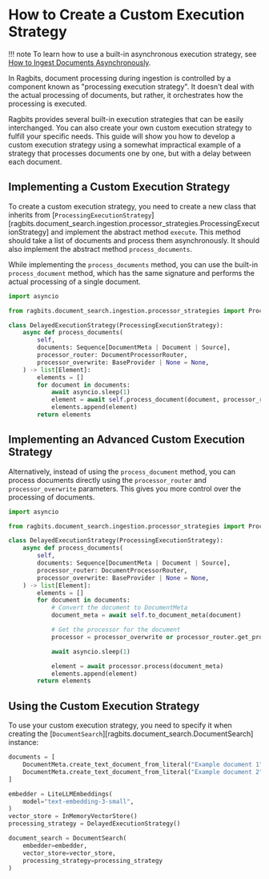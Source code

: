 # How to Create a Custom Execution Strategy

!!! note
    To learn how to use a built-in asynchronous execution strategy, see [How to Ingest Documents Asynchronously](async_processing.md).

In Ragbits, document processing during ingestion is controlled by a component known as "processing execution strategy". It doesn't deal with the actual processing of documents, but rather, it orchestrates how the processing is executed.

Ragbits provides several built-in execution strategies that can be easily interchanged. You can also create your own custom execution strategy to fulfill your specific needs. This guide will show you how to develop a custom execution strategy using a somewhat impractical example of a strategy that processes documents one by one, but with a delay between each document.

## Implementing a Custom Execution Strategy
To create a custom execution strategy, you need to create a new class that inherits from [`ProcessingExecutionStrategy`][ragbits.document_search.ingestion.processor_strategies.ProcessingExecutionStrategy] and implement the abstract method `execute`. This method should take a list of documents and process them asynchronously. It should also implement the abstract method `process_documents`.

While implementing the `process_documents` method, you can use the built-in `process_document` method, which has the same signature and performs the actual processing of a single document.

```python
import asyncio

from ragbits.document_search.ingestion.processor_strategies import ProcessingExecutionStrategy

class DelayedExecutionStrategy(ProcessingExecutionStrategy):
    async def process_documents(
        self,
        documents: Sequence[DocumentMeta | Document | Source],
        processor_router: DocumentProcessorRouter,
        processor_overwrite: BaseProvider | None = None,
    ) -> list[Element]:
        elements = []
        for document in documents:
            await asyncio.sleep(1)
            element = await self.process_document(document, processor_router, processor_overwrite)
            elements.append(element)
        return elements
```

## Implementing an Advanced Custom Execution Strategy
Alternatively, instead of using the `process_document` method, you can process documents directly using the `processor_router` and `processor_overwrite` parameters. This gives you more control over the processing of documents.

```python
import asyncio

from ragbits.document_search.ingestion.processor_strategies import ProcessingExecutionStrategy

class DelayedExecutionStrategy(ProcessingExecutionStrategy):
    async def process_documents(
        self,
        documents: Sequence[DocumentMeta | Document | Source],
        processor_router: DocumentProcessorRouter,
        processor_overwrite: BaseProvider | None = None,
    ) -> list[Element]:
        elements = []
        for document in documents:
            # Convert the document to DocumentMeta
            document_meta = await self.to_document_meta(document)

            # Get the processor for the document
            processor = processor_overwrite or processor_router.get_processor(document)

            await asyncio.sleep(1)

            element = await processor.process(document_meta)
            elements.append(element)
        return elements
```

## Using the Custom Execution Strategy
To use your custom execution strategy, you need to specify it when creating the [`DocumentSearch`][ragbits.document_search.DocumentSearch] instance:

```python
documents = [
    DocumentMeta.create_text_document_from_literal("Example document 1"),
    DocumentMeta.create_text_document_from_literal("Example document 2"),
]

embedder = LiteLLMEmbeddings(
    model="text-embedding-3-small",
)
vector_store = InMemoryVectorStore()
processing_strategy = DelayedExecutionStrategy()

document_search = DocumentSearch(
    embedder=embedder,
    vector_store=vector_store,
    processing_strategy=processing_strategy
)
```